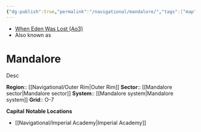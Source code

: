 ```yaml
---
{"dg-publish":true,"permalink":"/navigational/mandalore/","tags":["map","outerrim","mandalore","unfinished","planet"]}
---
```


- [When Eden Was Lost (Ao3)](https://archiveofourown.org/works/19334440/chapters/45992584)
- Also known as 
# Mandalore
Desc

**Region**::  [[Navigational/Outer Rim\|Outer Rim]]
**Sector**::  [[Mandalore sector\|Mandalore sector]]
**System**::  [[Mandalore system\|Mandalore system]]
**Grid**::  O-7

**Capital**
**Notable Locations**
- [[Navigational/Imperial Academy\|Imperial Academy]]
